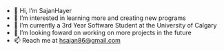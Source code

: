- 👋 Hi, I’m SajanHayer
- 👀 I’m interested in learning more and creating new programs
- 🌱 I’m currently a 3rd Year Software Student at the University of Calgary
- 💞️ I’m looking foward on working on more projects in the future
- 📫 Reach me at hsajan86@gmail.com

<!---
SajanHayer/SajanHayer is a ✨ special ✨ repository because its `README.md` (this file) appears on your GitHub profile.
You can click the Preview link to take a look at your changes.
--->
